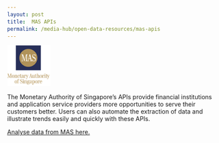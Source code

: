 ```yaml
---
layout: post
title:  MAS APIs
permalink: /media-hub/open-data-resources/mas-apis
---
```


<div style="width:20%;display:flex;flex-wrap:wrap;">
  <div style="flex:20%"><a href="https://secure.mas.gov.sg/api/Search.aspx" target="_blank"><img alt="MAS" src="/images/media-hub/open-data-resources/mas-logo.png"></a>
  </div>
</div>
  
The Monetary Authority of Singapore’s APIs provide financial institutions and application service providers more opportunities to serve their customers better. Users can also automate the extraction of data and illustrate trends easily and quickly with these APIs.

<a href="https://secure.mas.gov.sg/api/Search.aspx" target="_blank">Analyse data from MAS here.</a>
